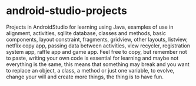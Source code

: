 # android-studio-projects
Projects in AndroidStudio for learning using Java, examples of use in alignment, activities, sqllite database, classes and methods, basic components, layout constraint, fragments, gridview, other layouts, listview, netflix copy app, passing data between activities, view recycler, registration system app, raffle app and game app. Feel free to copy, but remember not to paste, writing your own code is essential for learning and maybe not everything is the same, this means that something may break and you want to replace an object, a class, a method or just one variable, to evolve, change your will and create more things, the thing is to have fun.
